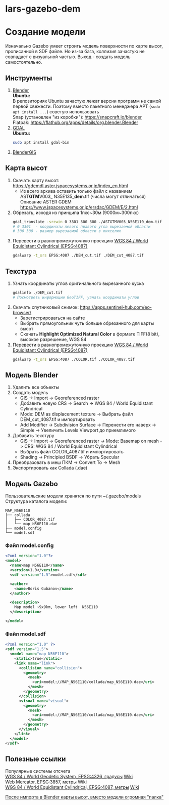 # lars-gazebo-dem

# Создание модели
Изначально Gazebo умеет строить модель поверхности по карте высот, прописанной в SDF файле. Но из-за бага, коллизия зачастую не совпадает с визуальной частью. Выход - создать модель самостоятельно.
## Инструменты
1. [Blender](https://www.blender.org/)  
    __Ubuntu:__  
    В репозиториях Ubuntu зачастую лежат версии программ не самой первой свежести. Поэтому вместо пакетного менеджера APT (`sudo apt install ...`) советую использовать  
    Snap (установлен "из коробки"): https://snapcraft.io/blender  
    Flatpak: https://flathub.org/apps/details/org.blender.Blender
2. [GDAL](https://gdal.org/index.html)  
    __Ubuntu:__  
    ```bash
    sudo apt install gdal-bin
    ```
3. [BlenderGIS](https://github.com/domlysz/BlenderGIS)

## Карта высот
1. Скачать карту высот: https://gdemdl.aster.jspacesystems.or.jp/index_en.html
    - Из всего архива оставить только файл с названием AST**GTM**V003\_ N35E135\___dem__.tif (числа могут отличаться)  
    Описание ASTER GDEM https://www.jspacesystems.or.jp/ersdac/GDEM/E/2.html
2. Обрезать, исходя из принципа 1пкс~30м (9000м~300пкс)
    ```bash
    gdal_translate -srcwin 0 3301 300 300 ./ASTGTMV003_N56E110_dem.tif ./DEM_cut.tif
    # 0 3301  - координаты левого правого угла вырезаемой области
    # 300 300 - размер вырезаемой области в пикселях
    ```
3. Перевести в равнопромежуточную проекцию [WGS 84 / World Equidistant Cylindrical (EPSG:4087)](https://epsg.io/4087)
    ```bash
    gdalwarp -t_srs EPSG:4087 ./DEM_cut.tif ./DEM_cut_4087.tif
    ```

## Текстура
1. Узнать координаты углов оригинального вырезанного куска
    ```bash
    gdalinfo ./DEM_cut.tif
    # Посмотреть информацию GeoTIFF, узнать координаты углов
    ```
1. Скачать спутниковый снимок: https://apps.sentinel-hub.com/eo-browser/
    - Зарегистрироваться на сайте
    - Выбрать прямоугольник чуть больше обрезанного для карты высот
    - Скачать __Highlight Optimized Natural Color__ в формате TIFF(8 bit), высокое разрешение, WGS 84
2. Перевести в равнопромежуточную проекцию [WGS 84 / World Equidistant Cylindrical (EPSG:4087)](https://epsg.io/4087)
    ```bash
    gdalwarp -t_srs EPSG:4087 ./COLOR.tif ./COLOR_4087.tif
    ```

## Модель Blender
1. Удалить все объекты
2. Создать модель
    - GIS -> Import -> Georeferenced raster
    - Добавить новую CRS -> Search -> WGS 84 / World Equidistant Cylindrical
    - Mode: DEM as displacement texture -> Выбрать файл DEM_cut_4087.tif и импортировать
    - Add Modifier -> Subdivision Surface -> Перенести его наверх -> Simple -> Увеличить Levels Viewport до приемлимого
3. Добавить текстуру
    - GIS -> Import -> Georeferenced raster -> Mode: Basemap on mesh -> CRS: WGS 84 / World Equidistant Cylindrical
    - Выбрать файл COLOR_4087.tif и импортировать
    - Shading -> Principled BSDF -> Убрать Specular
4. Преобразовать в меш
    ПКМ -> Convert To -> Mesh
5. Экспортировать как Collada (.dae)

## Модель Gazebo
Пользовательские модели хранятся по пути ~/.gazebo/models  
Структура каталога модели:  
```
MAP_N56E110
├── collada
│   ├── COLOR_4087.tif
│   └── map_N56E110.dae
├── model.config
└── model.sdf
```

### Файл model.config
```xml
<?xml version="1.0"?>
<model>
  <name>map N56E110</name>
  <version>1.0</version>
  <sdf version="1.5">model.sdf</sdf>

  <author>
    <name>Boris Gubanov</name>
  </author>

  <description>
    Map model ~9x9km, lower left  N56E110
  </description>

</model>

```
### Файл model.sdf
```xml
<?xml version="1.0" ?>
<sdf version="1.5">
  <model name="map N56E110">
    <static>true</static>
    <link name="link">
      <collision name="collision">
        <geometry>
          <mesh>
            <uri>model://MAP_N56E110/collada/map_N56E110.dae</uri>
          </mesh>
        </geometry>
      </collision>
      <visual name="visual">
        <geometry>
          <mesh>
            <uri>model://MAP_N56E110/collada/map_N56E110.dae</uri>
          </mesh>
        </geometry>
      </visual>
    </link>
  </model>
</sdf>

```

## Полезные ссылки
Популярные системы отсчета  
[WGS 84 / World Geodetic System, EPSG:4326, градусы](https://epsg.io/4326) [Wiki](https://en.wikipedia.org/wiki/World_Geodetic_System)  
[Web Mercator, EPSG:3857, метры](https://epsg.io/3857) [Wiki](https://en.wikipedia.org/wiki/Web_Mercator_projection)  
[WGS 84 / World Equidistant Cylindrical, EPSG:4087, метры](https://epsg.io/4087) [Wiki](https://ru.wikipedia.org/wiki/Равнопромежуточная_проекция)

[После импорта в Blender карты высот, вместо модели огромная "палка"](https://github.com/domlysz/BlenderGIS/wiki/FAQ#why-after-the-import-of-my-data-the-resulting-mesh-is-extremely-small-on-x-and-y-axis-but-seems-correct-on-z-axis-)

